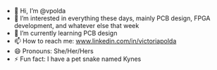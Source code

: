 - 👋 Hi, I’m @vpolda
- 👀 I’m interested in everything these days, mainly PCB design, FPGA development, and whatever else that week
- 🌱 I’m currently learning PCB design
- 📫 How to reach me: www.linkedin.com/in/victoriapolda
- 😄 Pronouns: She/Her/Hers
- ⚡ Fun fact: I have a pet snake named Kynes

<!---
vpolda/vpolda is a ✨ special ✨ repository because its `README.md` (this file) appears on your GitHub profile.
You can click the Preview link to take a look at your changes.
--->
